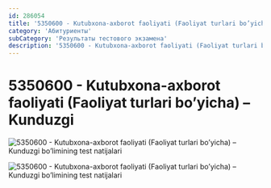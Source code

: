 ```yaml
---
id: 286054
title: '5350600 - Kutubxona-axborot faoliyati (Faoliyat turlari bo’yicha) – Kunduzgi'
category: 'Абитуриенты'
subCategory: 'Результаты тестового экзамена'
description: '5350600 - Kutubxona-axborot faoliyati (Faoliyat turlari bo’yicha) – Kunduzgi bo’limining test natijalari'
---
```


# 5350600 - Kutubxona-axborot faoliyati (Faoliyat turlari bo’yicha) – Kunduzgi

![5350600 - Kutubxona-axborot faoliyati (Faoliyat turlari bo’yicha) – Kunduzgi bo’limining test natijalari](/page/286054/photo_2020-10-04_10-10-55-724x1024.jpg)

![5350600 - Kutubxona-axborot faoliyati (Faoliyat turlari bo’yicha) – Kunduzgi bo’limining test natijalari](/page/286054/photo_2020-10-04_10-10-57-724x1024.jpg)
